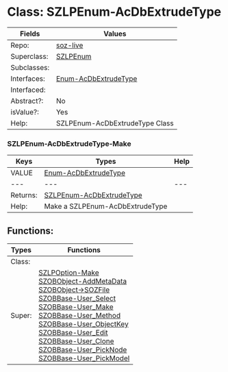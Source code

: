 
# Class:	SZLPEnum-AcDbExtrudeType

| Fields | Values |
| --------- | --------- |
| Repo: | [soz-live](/repos/soz-live.html) |
| Superclass: | [SZLPEnum](SZLPEnum.html) |
| Subclasses: |  |
| Interfaces: | [Enum-AcDbExtrudeType](Enum-AcDbExtrudeType.html) |
| Interfaced: |  |
| Abstract?: | No |
| isValue?: | Yes |
| Help: | SZLPEnum-AcDbExtrudeType Class |

### SZLPEnum-AcDbExtrudeType-Make

| Keys | Types | Help |
| --------- | --------- | --------- |
| VALUE | [Enum-AcDbExtrudeType](Enum-AcDbExtrudeType.html) |  |
| --- | --- | --- |
| Returns: | [SZLPEnum-AcDbExtrudeType](SZLPEnum-AcDbExtrudeType.html) |
| Help: | Make a SZLPEnum-AcDbExtrudeType |


## Functions:

| Types | Functions |
| --------- | --------- |
| Class: |  |
| Super: | [SZLPOption-Make](SZLPOption.html) <br> [SZOBObject-AddMetaData](SZOBObject.html) <br> [SZOBObject->SOZFile](SZOBObject.html) <br> [SZOBBase-User_Select](SZOBBase.html) <br> [SZOBBase-User_Make](SZOBBase.html) <br> [SZOBBase-User_Method](SZOBBase.html) <br> [SZOBBase-User_ObjectKey](SZOBBase.html) <br> [SZOBBase-User_Edit](SZOBBase.html) <br> [SZOBBase-User_Clone](SZOBBase.html) <br> [SZOBBase-User_PickNode](SZOBBase.html) <br> [SZOBBase-User_PickModel](SZOBBase.html) |


